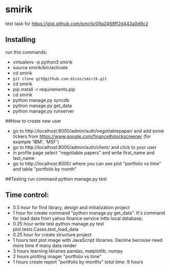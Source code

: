 smirik
======

test task for https://gist.github.com/smirik/09a2469ff2d443a0d9c2

## Installing

run this commands:
+ virtualenv -p python3 smirik
+ source smirik/bin/activate
+ cd smirik
+ `git clone git@github.com:dicos/smirik.git`
+ cd smirik
+ pip install -r requirements.pip
+ cd smirik
+ python manage.py syncdb
+ python manage.py get\_data
+ python manage.py runserver


##How to create new user
+ go to http://localhost:8000/admin/auth/negotiablepaper/ and add some tickers from https://www.google.com/finance#stockscreener (for example 'IBM', 'MSF')
+ go to http://localhost:8000/admin/auth/client/ and click to your user
+ in profile page select "negotiable papers" and write first\_name and last\_name
+ go to http://localhost:8000/ where you can see plot "portfolio vs time" and table "portfolio by month"


##Testing
run command python manage.py test


## Time control:
- 0.5 hour for find library, design and initialization project
- 1 hour for create command "python manage.py get\_data". It's command for load data from yahoo finance service intto local database;
- 0.25 hour write test  python manage.py test plot.tests.Cases.test\_load\_data
- 0.25 hour for create structure project
- 1 hours test plot image with JavaScript libraries. Decline becouse need more time if many data render
- 3 hours learning libraries pandas, matplotlib, numpy
- 2 hours plotting imager "portfolio vs time"
- 1 hours create report "portfolio by months"
*total time:* 9 hours
